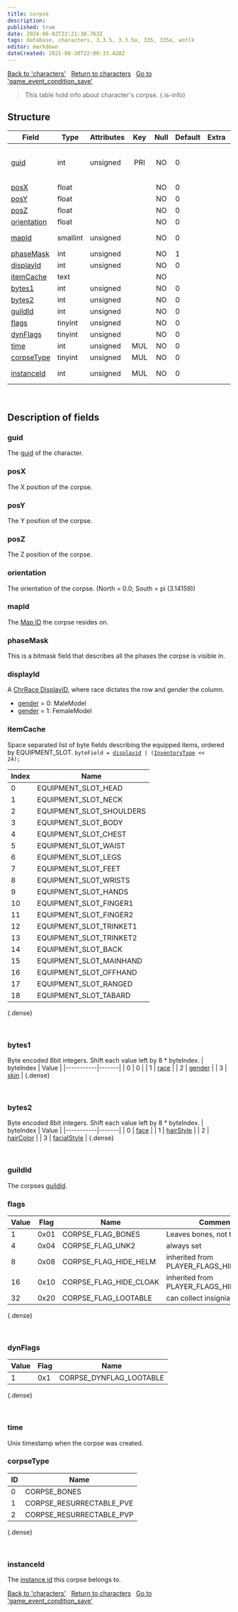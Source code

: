 ```yaml
---
title: corpse
description: 
published: true
date: 2024-06-02T22:21:38.763Z
tags: database, characters, 3.3.5, 3.3.5a, 335, 335a, wotlk
editor: markdown
dateCreated: 2021-08-30T22:00:33.428Z
---
```


<a href="https://trinitycore.info/en/database/335/characters/characters" class="mt-5 v-btn v-btn--depressed v-btn--flat v-btn--outlined theme--light v-size--default darkblue--text text--lighten-3"><span class="v-btn__content"><i aria-hidden="true" class="v-icon notranslate v-icon--left mdi mdi-arrow-left theme--light"></i><span>Back to 'characters'</span></span></a>&nbsp;&nbsp;&nbsp;<a href="https://trinitycore.info/en/database/335/characters/home" class="mt-5 v-btn v-btn--depressed v-btn--flat v-btn--outlined theme--light v-size--default darkblue--text text--lighten-3"><span class="v-btn__content"><i aria-hidden="true" class="v-icon notranslate v-icon--left mdi mdi-home-outline theme--light"></i><span>Return to characters</span></span></a>&nbsp;&nbsp;&nbsp;<a href="https://trinitycore.info/en/database/335/characters/game_event_condition_save" class="mt-5 v-btn v-btn--depressed v-btn--flat v-btn--outlined theme--light v-size--default darkblue--text text--lighten-3"><span class="v-btn__content"><span>Go to 'game_event_condition_save'</span><i aria-hidden="true" class="v-icon notranslate v-icon--right mdi mdi-arrow-right theme--light"></i></span></a>

> This table hold info about character's corpse.
{.is-info}


## Structure

| Field | Type | Attributes | Key | Null | Default | Extra | Comment |
| --- | --- | --- | :---: | :---: | --- | --- | --- |
| [guid](#guid) | int | unsigned | PRI | NO | 0 |  | Character Global Unique Identifier |
| [posX](#posx) | float |  |  | NO | 0 |  |  |
| [posY](#posy) | float |  |  | NO | 0 |  |  |
| [posZ](#posz) | float |  |  | NO | 0 |  |  |
| [orientation](#orientation) | float |  |  | NO | 0 |  |  |
| [mapId](#mapid) | smallint | unsigned |  | NO | 0 |  | Map Identifier |
| [phaseMask](#phasemask) | int | unsigned |  | NO | 1 |  |  |
| [displayId](#displayid) | int | unsigned |  | NO | 0 |  |  |
| [itemCache](#itemcache) | text |  |  | NO |  |  |  |
| [bytes1](#bytes1) | int | unsigned |  | NO | 0 |  |  |
| [bytes2](#bytes2) | int | unsigned |  | NO | 0 |  |  |
| [guildId](#guildid) | int | unsigned |  | NO | 0 |  |  |
| [flags](#flags) | tinyint | unsigned |  | NO | 0 |  |  |
| [dynFlags](#dynflags) | tinyint | unsigned |  | NO | 0 |  |  |
| [time](#time) | int | unsigned | MUL | NO | 0 |  |  |
| [corpseType](#corpsetype) | tinyint | unsigned | MUL | NO | 0 |  |  |
| [instanceId](#instanceid) | int | unsigned | MUL | NO | 0 |  | Instance Identifier |
&nbsp;
## Description of fields

### guid
The [guid](../characters/characters#guid) of the character.
&nbsp;

### posX
The X position of the corpse.
&nbsp;

### posY
The Y position of the corpse.
&nbsp;

### posZ
The Z position of the corpse.
&nbsp;

### orientation
The orientation of the corpse. (North = 0.0; South = pi (3.14159))
&nbsp;

### mapId
The [Map ID](/files/DBC/335/map#id) the corpse resides on.

### phaseMask
This is a bitmask field that describes all the phases the corpse is visible in.
&nbsp;

### displayId
A [ChrRace DisplayID](/files/DBC/335/chrraces#maledisplayid), where race dictates the row and gender the column.
* [gender](../characters/characters#gender) = 0: MaleModel
* [gender](../characters/characters#gender) = 1: FemaleModel
&nbsp;

### itemCache
Space separated list of byte fields describing the equipped items, ordered by EQUIPMENT_SLOT.
<code>byteField = [displayid](../world/item_template#displayid) | ([InventoryType](../world/item_template#inventorytype) << 24);</code>

| Index | Name |
|-------|------|
| 0 | EQUIPMENT_SLOT_HEAD |
| 1 | EQUIPMENT_SLOT_NECK |
| 2 | EQUIPMENT_SLOT_SHOULDERS |
| 3 | EQUIPMENT_SLOT_BODY |
| 4 | EQUIPMENT_SLOT_CHEST |
| 5 | EQUIPMENT_SLOT_WAIST |
| 6 | EQUIPMENT_SLOT_LEGS |
| 7 | EQUIPMENT_SLOT_FEET |
| 8 | EQUIPMENT_SLOT_WRISTS |
| 9 | EQUIPMENT_SLOT_HANDS |
| 10 | EQUIPMENT_SLOT_FINGER1 |
| 11 | EQUIPMENT_SLOT_FINGER2 |
| 12 | EQUIPMENT_SLOT_TRINKET1 |
| 13 | EQUIPMENT_SLOT_TRINKET2 |
| 14 | EQUIPMENT_SLOT_BACK |
| 15 | EQUIPMENT_SLOT_MAINHAND |
| 16 | EQUIPMENT_SLOT_OFFHAND |
| 17 | EQUIPMENT_SLOT_RANGED |
| 18 | EQUIPMENT_SLOT_TABARD |
{.dense}

&nbsp;

### bytes1
Byte encoded 8bit integers. Shift each value left by 8 * byteIndex.
| byteIndex | Value |
|-----------|-------|
| 0 | 0 |
| 1 | [race](../characters/characters#race) |
| 2 | [gender](../characters/characters#gender) |
| 3 | [skin](../characters/characters#skin) |
{.dense}

&nbsp;

### bytes2
Byte encoded 8bit integers. Shift each value left by 8 * byteIndex.
| byteIndex | Value |
|-----------|-------|
| 0 | [face](../characters/characters#face) |
| 1 | [hairStyle](../characters/characters#hairstyle) |
| 2 | [hairColor](../characters/characters#haircolor) |
| 3 | [facialStyle](../characters/characters#facialstyle) |
{.dense}

&nbsp;

### guildId
The corpses [guildid](../characters/guild#guildid).
&nbsp;

### flags
| Value | Flag | Name | Comment |
|-------|------|------|---------|
| 1 | 0x01 | CORPSE_FLAG_BONES | Leaves bones, not the body. |
| 4 | 0x04 | CORPSE_FLAG_UNK2 | always set |
| 8 | 0x08 | CORPSE_FLAG_HIDE_HELM | inherited from PLAYER_FLAGS_HIDE_HELM |
| 16 | 0x10 | CORPSE_FLAG_HIDE_CLOAK | inherited from PLAYER_FLAGS_HIDE_CLOAK |
| 32 | 0x20 | CORPSE_FLAG_LOOTABLE | can collect insignia in BGs |
{.dense}

&nbsp;

### dynFlags
| Value | Flag | Name |
|-------|------|------|
| 1 | 0x1 | CORPSE_DYNFLAG_LOOTABLE |
{.dense}

&nbsp;

### time
Unix timestamp when the corpse was created.
&nbsp;

### corpseType
| ID | Name |
|----|------|
| 0 | CORPSE_BONES |
| 1 | CORPSE_RESURRECTABLE_PVE |
| 2 | CORPSE_RESURRECTABLE_PVP |
{.dense}

&nbsp;

### instanceId
The [instance id](../characters/instance#id) this corpse belongs to.
&nbsp;

<a href="https://trinitycore.info/en/database/335/characters/characters" class="mt-5 v-btn v-btn--depressed v-btn--flat v-btn--outlined theme--light v-size--default darkblue--text text--lighten-3"><span class="v-btn__content"><i aria-hidden="true" class="v-icon notranslate v-icon--left mdi mdi-arrow-left theme--light"></i><span>Back to 'characters'</span></span></a>&nbsp;&nbsp;&nbsp;<a href="https://trinitycore.info/en/database/335/characters/home" class="mt-5 v-btn v-btn--depressed v-btn--flat v-btn--outlined theme--light v-size--default darkblue--text text--lighten-3"><span class="v-btn__content"><i aria-hidden="true" class="v-icon notranslate v-icon--left mdi mdi-home-outline theme--light"></i><span>Return to characters</span></span></a>&nbsp;&nbsp;&nbsp;<a href="https://trinitycore.info/en/database/335/characters/game_event_condition_save" class="mt-5 v-btn v-btn--depressed v-btn--flat v-btn--outlined theme--light v-size--default darkblue--text text--lighten-3"><span class="v-btn__content"><span>Go to 'game_event_condition_save'</span><i aria-hidden="true" class="v-icon notranslate v-icon--right mdi mdi-arrow-right theme--light"></i></span></a>
